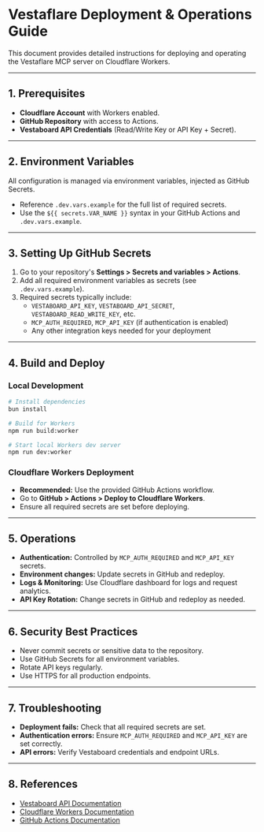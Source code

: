 # Vestaflare Deployment & Operations Guide

This document provides detailed instructions for deploying and operating the Vestaflare MCP server on Cloudflare Workers.

---

## 1. Prerequisites

- **Cloudflare Account** with Workers enabled.
- **GitHub Repository** with access to Actions.
- **Vestaboard API Credentials** (Read/Write Key or API Key + Secret).

---

## 2. Environment Variables

All configuration is managed via environment variables, injected as GitHub Secrets.

- Reference `.dev.vars.example` for the full list of required secrets.
- Use the `${{ secrets.VAR_NAME }}` syntax in your GitHub Actions and `.dev.vars.example`.

---

## 3. Setting Up GitHub Secrets

1. Go to your repository's **Settings > Secrets and variables > Actions**.
2. Add all required environment variables as secrets (see `.dev.vars.example`).
3. Required secrets typically include:
   - `VESTABOARD_API_KEY`, `VESTABOARD_API_SECRET`, `VESTABOARD_READ_WRITE_KEY`, etc.
   - `MCP_AUTH_REQUIRED`, `MCP_API_KEY` (if authentication is enabled)
   - Any other integration keys needed for your deployment

---

## 4. Build and Deploy

### Local Development

```bash
# Install dependencies
bun install

# Build for Workers
npm run build:worker

# Start local Workers dev server
npm run dev:worker
```

### Cloudflare Workers Deployment

- **Recommended:** Use the provided GitHub Actions workflow.
- Go to **GitHub > Actions > Deploy to Cloudflare Workers**.
- Ensure all required secrets are set before deploying.

---

## 5. Operations

- **Authentication:** Controlled by `MCP_AUTH_REQUIRED` and `MCP_API_KEY` secrets.
- **Environment changes:** Update secrets in GitHub and redeploy.
- **Logs & Monitoring:** Use Cloudflare dashboard for logs and request analytics.
- **API Key Rotation:** Change secrets in GitHub and redeploy as needed.

---

## 6. Security Best Practices

- Never commit secrets or sensitive data to the repository.
- Use GitHub Secrets for all environment variables.
- Rotate API keys regularly.
- Use HTTPS for all production endpoints.

---

## 7. Troubleshooting

- **Deployment fails:** Check that all required secrets are set.
- **Authentication errors:** Ensure `MCP_AUTH_REQUIRED` and `MCP_API_KEY` are set correctly.
- **API errors:** Verify Vestaboard credentials and endpoint URLs.

---

## 8. References

- [Vestaboard API Documentation](https://docs.vestaboard.com/docs/read-write-api/authentication)
- [Cloudflare Workers Documentation](https://developers.cloudflare.com/workers/)
- [GitHub Actions Documentation](https://docs.github.com/en/actions)